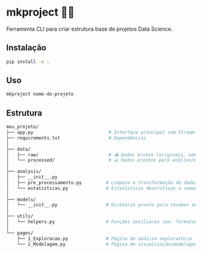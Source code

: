 # mkproject 📁🧪

Ferramenta CLI para criar estrutura base de projetos Data Science.

## Instalação

```bash
pip install -e .
```

## Uso

```bash
mkproject nome-do-projeto
```

## Estrutura

```bash
meu_projeto/
├── app.py                            # Interface principal com Streamlit
├── requirements.txt                  # Dependências
│
├── data/
│   ├── raw/                          # 📥 Dados brutos (originais, sem tratamento)
│   └── processed/                    # 📊 Dados prontos para análise/modelagem
│
├── analysis/
│   ├── __init__.py
│   ├── pre_processamento.py         # Limpeza e transformação de dados
│   └── estatisticas.py              # Estatísticas descritivas e sumarizações
│
├── models/
│   └── __init__.py                  # Diretório pronto para receber modelos
│
├── utils/
│   └── helpers.py                   # Funções auxiliares (ex: formatação, gráficos)
│
└── pages/
    ├── 1_Exploracao.py              # Página de análise exploratória
    └── 2_Modelagem.py               # Página de visualização/modelagem
```
